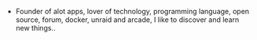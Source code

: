 - Founder of alot apps, lover of technology, programming language, open source, forum, docker, unraid and arcade, I like to discover and learn new things..
  <br>





























































































































































































































































































































































































































































































































































































































































































































































































































































































































































































































































































































































































































































































































































































































































































































































































































































































































































































































































































































































































































































